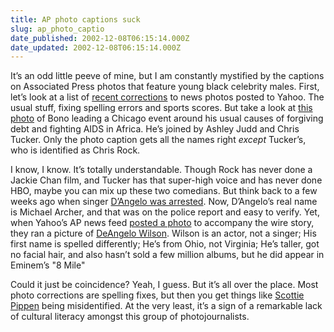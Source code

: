```yaml
---
title: AP photo captions suck
slug: ap_photo_captio
date_published: 2002-12-08T06:15:14.000Z
date_updated: 2002-12-08T06:15:14.000Z
---
```


It’s an odd little peeve of mine, but I am constantly mystified by the captions on Associated Press photos that feature young black celebrity males. First, let’s look at a list of [recent corrections](http://search.news.yahoo.com/search/news?c=news_photos&amp;p=correction) to news photos posted to Yahoo. The usual stuff, fixing spelling errors and sports scores. But take a look at [this photo](http://story.news.yahoo.com/news?tmpl=story2&amp;u=/021204/168/2t2vm.html) of Bono leading a Chicago event around his usual causes of forgiving debt and fighting AIDS in Africa. He’s joined by Ashley Judd and Chris Tucker. Only the photo caption gets all the names right *except* Tucker’s, who is identified as Chris Rock.

I know, I know. It’s totally understandable. Though Rock has never done a Jackie Chan film, and Tucker has that super-high voice and has never done HBO, maybe you can mix up these two comedians. But think back to a few weeks ago when singer [D’Angelo was arrested](http://story.news.yahoo.com/news?tmpl=story&amp;u=/021121/143/2qexr.html). Now, D’Angelo’s real name is Michael Archer, and that was on the police report and easy to verify. Yet, when Yahoo’s AP news feed [posted a photo](http://story.news.yahoo.com/news?tmpl=story&amp;u=/021119/168/2pve2.html) to accompany the wire story, they ran a picture of [DeAngelo Wilson](http://us.imdb.com/Name?Wilson,+De%27Angelo). Wilson is an actor, not a singer; His first name is spelled differently; He’s from Ohio, not Virginia; He’s taller, got no facial hair, and also hasn’t sold a few million albums, but he did appear in Eminem’s "8 Mile"

Could it just be coincidence? Yeah, I guess. But it’s all over the place. Most photo corrections are spelling fixes, but then you get things like [Scottie Pippen](http://story.news.yahoo.com/news?tmpl=story&amp;u=/021122/170/2qq1a.html) being misidentified. At the very least, it’s a sign of a remarkable lack of cultural literacy amongst this group of photojournalists.
